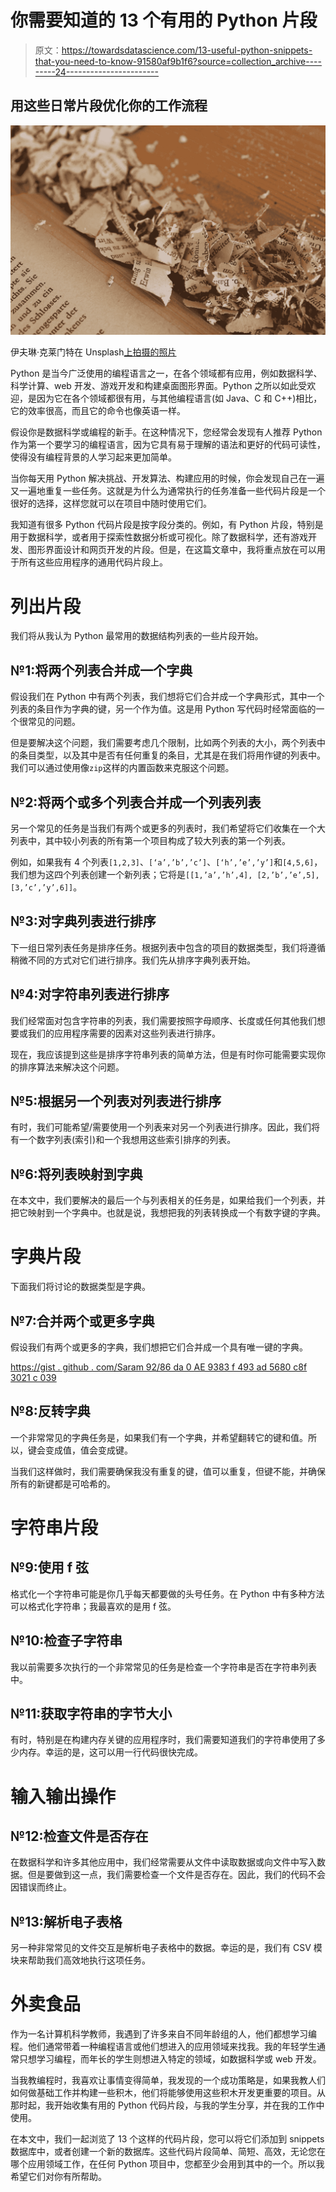 # 你需要知道的 13 个有用的 Python 片段

> 原文：<https://towardsdatascience.com/13-useful-python-snippets-that-you-need-to-know-91580af9b1f6?source=collection_archive---------24----------------------->

## 用这些日常片段优化你的工作流程

![](img/ed493a6b239ead7a420e970c21081799.png)

伊夫琳·克莱门特在 Unsplash[上拍摄的照片](https://unsplash.com?utm_source=medium&utm_medium=referral)

Python 是当今广泛使用的编程语言之一，在各个领域都有应用，例如数据科学、科学计算、web 开发、游戏开发和构建桌面图形界面。Python 之所以如此受欢迎，是因为它在各个领域都很有用，与其他编程语言(如 Java、C 和 C++)相比，它的效率很高，而且它的命令也像英语一样。

假设你是数据科学或编程的新手。在这种情况下，您经常会发现有人推荐 Python 作为第一个要学习的编程语言，因为它具有易于理解的语法和更好的代码可读性，使得没有编程背景的人学习起来更加简单。

当你每天用 Python 解决挑战、开发算法、构建应用的时候，你会发现自己在一遍又一遍地重复一些任务。这就是为什么为通常执行的任务准备一些代码片段是一个很好的选择，这样您就可以在项目中随时使用它们。

我知道有很多 Python 代码片段是按字段分类的。例如，有 Python 片段，特别是用于数据科学，或者用于探索性数据分析或可视化。除了数据科学，还有游戏开发、图形界面设计和网页开发的片段。但是，在这篇文章中，我将重点放在可以用于所有这些应用程序的通用代码片段上。

# 列出片段

我们将从我认为 Python 最常用的数据结构列表的一些片段开始。

## №1:将两个列表合并成一个字典

假设我们在 Python 中有两个列表，我们想将它们合并成一个字典形式，其中一个列表的条目作为字典的键，另一个作为值。这是用 Python 写代码时经常面临的一个很常见的问题。

但是要解决这个问题，我们需要考虑几个限制，比如两个列表的大小，两个列表中的条目类型，以及其中是否有任何重复的条目，尤其是在我们将用作键的列表中。我们可以通过使用像`zip`这样的内置函数来克服这个问题。

## №2:将两个或多个列表合并成一个列表列表

另一个常见的任务是当我们有两个或更多的列表时，我们希望将它们收集在一个大列表中，其中较小列表的所有第一个项目构成了较大列表的第一个列表。

例如，如果我有 4 个列表`[1,2,3]`、`[‘a’,’b’,’c’]`、`[‘h’,’e’,’y’]`和`[4,5,6]`，我们想为这四个列表创建一个新列表；它将是`[[1,’a’,’h’,4], [2,’b’,’e’,5], [3,’c’,’y’,6]]`。

## №3:对字典列表进行排序

下一组日常列表任务是排序任务。根据列表中包含的项目的数据类型，我们将遵循稍微不同的方式对它们进行排序。我们先从排序字典列表开始。

## №4:对字符串列表进行排序

我们经常面对包含字符串的列表，我们需要按照字母顺序、长度或任何其他我们想要或我们的应用程序需要的因素对这些列表进行排序。

现在，我应该提到这些是排序字符串列表的简单方法，但是有时你可能需要实现你的排序算法来解决这个问题。

## №5:根据另一个列表对列表进行排序

有时，我们可能希望/需要使用一个列表来对另一个列表进行排序。因此，我们将有一个数字列表(索引)和一个我想用这些索引排序的列表。

## №6:将列表映射到字典

在本文中，我们要解决的最后一个与列表相关的任务是，如果给我们一个列表，并把它映射到一个字典中。也就是说，我想把我的列表转换成一个有数字键的字典。

# 字典片段

下面我们将讨论的数据类型是字典。

## №7:合并两个或更多字典

假设我们有两个或更多的字典，我们想把它们合并成一个具有唯一键的字典。

[https://gist . github . com/Saram 92/86 da 0 AE 9383 f 493 ad 5680 c8f 3021 c 039](https://gist.github.com/SaraM92/86da0ae9383f493ad5680c8f3021c039)

## №8:反转字典

一个非常常见的字典任务是，如果我们有一个字典，并希望翻转它的键和值。所以，键会变成值，值会变成键。

当我们这样做时，我们需要确保我没有重复的键，值可以重复，但键不能，并确保所有的新键都是可哈希的。

# 字符串片段

## №9:使用 f 弦

格式化一个字符串可能是你几乎每天都要做的头号任务。在 Python 中有多种方法可以格式化字符串；我最喜欢的是用 f 弦。

## №10:检查子字符串

我以前需要多次执行的一个非常常见的任务是检查一个字符串是否在字符串列表中。

## №11:获取字符串的字节大小

有时，特别是在构建内存关键的应用程序时，我们需要知道我们的字符串使用了多少内存。幸运的是，这可以用一行代码很快完成。

# 输入输出操作

## №12:检查文件是否存在

在数据科学和许多其他应用中，我们经常需要从文件中读取数据或向文件中写入数据。但是要做到这一点，我们需要检查一个文件是否存在。因此，我们的代码不会因错误而终止。

## №13:解析电子表格

另一种非常常见的文件交互是解析电子表格中的数据。幸运的是，我们有 CSV 模块来帮助我们高效地执行这项任务。

# 外卖食品

作为一名计算机科学教师，我遇到了许多来自不同年龄组的人，他们都想学习编程。他们通常带着一种编程语言或他们想进入的应用领域来找我。我的年轻学生通常只想学习编程，而年长的学生则想进入特定的领域，如数据科学或 web 开发。

当我教编程时，我喜欢让事情变得简单，我发现的一个成功策略是，如果我教人们如何做基础工作并构建一些积木，他们将能够使用这些积木开发更重要的项目。从那时起，我开始收集有用的 Python 代码片段，与我的学生分享，并在我的工作中使用。

在本文中，我们一起浏览了 13 个这样的代码片段，您可以将它们添加到 snippets 数据库中，或者创建一个新的数据库。这些代码片段简单、简短、高效，无论您在哪个应用领域工作，在任何 Python 项目中，您都至少会用到其中的一个。所以我希望它们对你有所帮助。